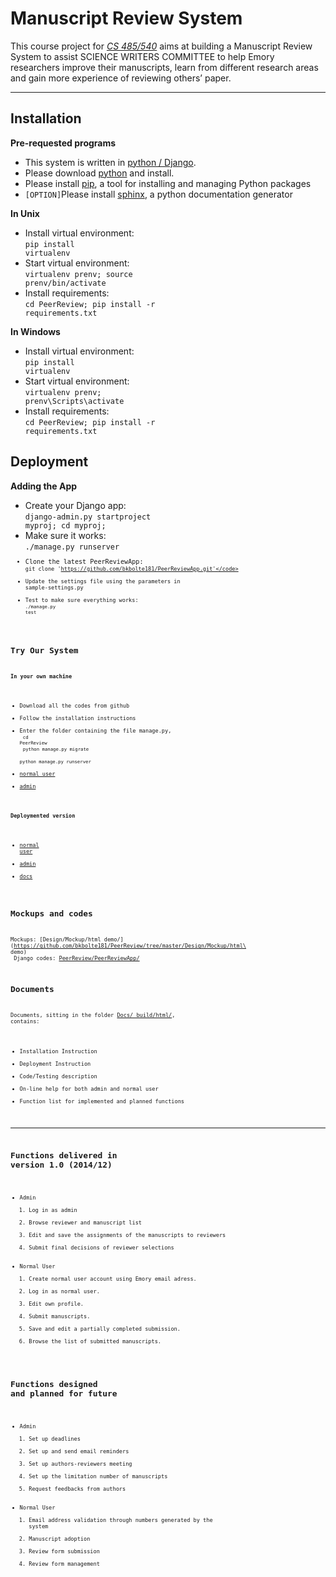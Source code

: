 Manuscript Review System
============================
This course project for [*CS 485/540*](http://www.mathcs.emory.edu/~cs540000/) aims at building a Manuscript Review System to assist SCIENCE WRITERS COMMITTEE to help Emory researchers improve their manuscripts, learn from different research areas and gain more experience of reviewing others’ paper.
____________________________

Installation
----------------------------
**Pre-requested programs**
* This system is written in [python / Django](https://www.djangoproject.com/). 
* Please download [python](https://www.python.org/) and install. 
* Please install [pip](), a tool for installing and managing Python packages
* `[OPTION]`Please install [sphinx](http://sphinx-doc.org/), a python documentation generator

**In Unix**
* Install virtual environment: <br><code>pip install virtualenv</code>
* Start virtual environment: <br><code>virtualenv prenv; source prenv/bin/activate</code>
* Install requirements: <br><code>cd PeerReview; pip install -r requirements.txt</code>

**In Windows**
* Install virtual environment: <br><code>pip install virtualenv</code>
* Start virtual environment: <br><code>virtualenv prenv; prenv\Scripts\activate</code>
* Install requirements: <br><code>cd PeerReview; pip install -r requirements.txt</code>

Deployment
----------------------------
**Adding the App**
* Create your Django app: <br><code>django-admin.py startproject myproj; cd myproj;</code>
* Make sure it works: <br><code>./manage.py runserver<code>
* Clone the latest PeerReviewApp: <br><code>git clone 'https://github.com/bkbolte181/PeerReviewApp.git'</code>
* Update the settings file using the parameters in sample-settings.py
* Test to make sure everything works: <br><code>./manage.py test<code>

Try Our System
----------------------------
**In your own machine**
* Download all the codes from github
* Follow the installation instructions
* Enter the folder containing the file manage.py,<br>
<code>cd PeerReview</code><br>
<code>python manage.py migrate</code><br>
<code>python manage.py runserver</code>
* [normal user](http://127.0.0.1:8000/)
* [admin](http://127.0.0.1:8000/admin_login)

**Deploymented version**
*  [normal user](http://istanbul.mathcs.emory.edu/PeerReview/)
*  [admin](http://5ae8d563.ngrok.com/admin_login)
*  [docs](http://peerreview.readthedocs.org)

Mockups and codes
----------------------------
Mockups: [Design/Mockup/html demo/](https://github.com/bkbolte181/PeerReview/tree/master/Design/Mockup/html\ demo)<br>
Django codes: [PeerReview/PeerReviewApp/](https://github.com/bkbolte181/PeerReview/tree/master/PeerReview/PeerReviewApp)

Documents
----------------------------
Documents, sitting in the folder [Docs/_build/html/](https://github.com/bkbolte181/PeerReview/tree/master/Docs/_build/html), contains:
* Installation Instruction
* Deployment Instruction
* Code/Testing description
* On-line help for both admin and normal user
* Function list for implemented and planned functions

____________________________

Functions delivered in version 1.0 (2014/12)
---------------------------------------------
* Admin
  1. Log in as admin
  2. Browse reviewer and manuscript list
  3. Edit and save the assignments of the manuscripts to reviewers
  4. Submit final decisions of reviewer selections
* Normal User
  1. Create normal user account using Emory email adress.
  2. Log in as normal user.
  3. Edit own profile.
  4. Submit manuscripts.
  5. Save and edit a partially completed submission.
  6. Browse the list of submitted manuscripts.

Functions designed and planned for future
--------------------------------------------
* Admin
  1. Set up deadlines
  2. Set up and send email reminders
  3. Set up authors-reviewers meeting
  4. Set up the limitation number of manuscripts
  5. Request feedbacks from authors
* Normal User
  1. Email address validation through numbers generated by the system
  2. Manuscript adoption
  3. Review form submission
  4. Review form management
